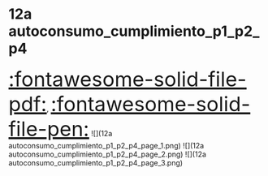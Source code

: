 # 12a autoconsumo_cumplimiento_p1_p2_p4
<a href="../12a autoconsumo_cumplimiento_p1_p2_p4.pdf" style="font-size: 40px;">   :fontawesome-solid-file-pdf:</a>,
<a href="../12a autoconsumo_cumplimiento_p1_p2_p4.html" style="font-size: 40px;">    :fontawesome-solid-file-pen:</a>
![](12a autoconsumo_cumplimiento_p1_p2_p4_page_1.png)
![](12a autoconsumo_cumplimiento_p1_p2_p4_page_2.png)
![](12a autoconsumo_cumplimiento_p1_p2_p4_page_3.png)

